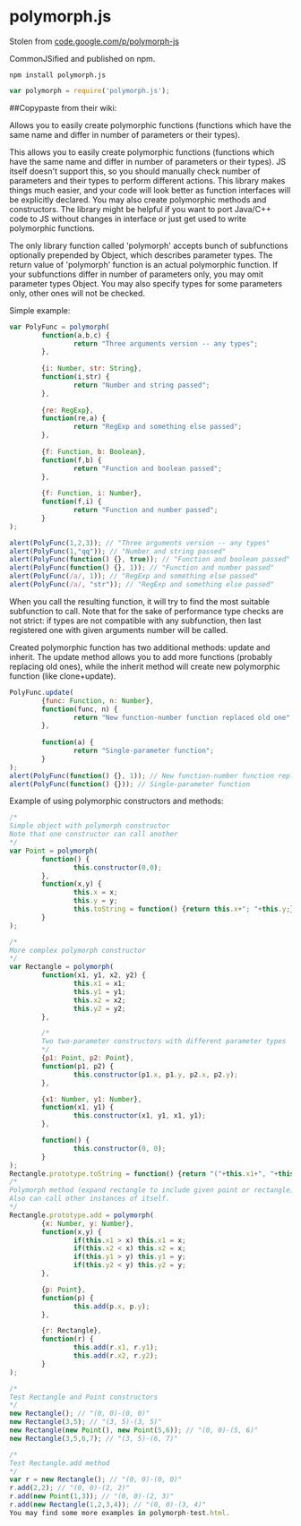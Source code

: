 # polymorph.js
Stolen from [code.google.com/p/polymorph-js]()

CommonJSified and published on npm.

```
npm install polymorph.js
```
```js
var polymorph = require('polymorph.js');
```

##Copypaste from their wiki:

Allows you to easily create polymorphic functions (functions which have the same name and differ in number of parameters or their types). 

This allows you to easily create polymorphic functions (functions which have the same name and differ in number of parameters or their types). JS itself doesn't support this, so you should manually check number of parameters and their types to perform different actions. This library makes things much easier, and your code will look better as function interfaces will be explicitly declared. You may also create polymorphic methods and constructors. The library might be helpful if you want to port Java/C++ code to JS without changes in interface or just get used to write polymorphic functions.

The only library function called 'polymorph' accepts bunch of subfunctions optionally prepended by Object, which describes parameter types. The return value of 'polymorph' function is an actual polymorphic function. If your subfunctions differ in number of parameters only, you may omit parameter types Object. You may also specify types for some parameters only, other ones will not be checked.

Simple example:

```js
var PolyFunc = polymorph(
        function(a,b,c) {
                return "Three arguments version -- any types";
        },
        
        {i: Number, str: String},
        function(i,str) {
                return "Number and string passed";
        },
        
        {re: RegExp},
        function(re,a) {
                return "RegExp and something else passed";
        },
        
        {f: Function, b: Boolean},
        function(f,b) {
                return "Function and boolean passed";
        },
        
        {f: Function, i: Number},
        function(f,i) {
                return "Function and number passed";
        }
);

alert(PolyFunc(1,2,3)); // "Three arguments version -- any types"
alert(PolyFunc(1,"qq")); // "Number and string passed"
alert(PolyFunc(function() {}, true)); // "Function and boolean passed"
alert(PolyFunc(function() {}, 1)); // "Function and number passed"
alert(PolyFunc(/a/, 1)); // "RegExp and something else passed"
alert(PolyFunc(/a/, "str")); // "RegExp and something else passed"
```

When you call the resulting function, it will try to find the most suitable subfunction to call. Note that for the sake of performance type checks are not strict: if types are not compatible with any subfunction, then last registered one with given arguments number will be called.

Created polymorphic function has two additional methods: update and inherit. The update method allows you to add more functions (probably replacing old ones), while the inherit method will create new polymorphic function (like clone+update).

```js
PolyFunc.update(
        {func: Function, n: Number},
        function(func, n) {
                return "New function-number function replaced old one";
        },
        
        function(a) {
                return "Single-parameter function";
        }
);
alert(PolyFunc(function() {}, 1)); // New function-number function replaced old one
alert(PolyFunc(function() {})); // Single-parameter function
```

Example of using polymorphic constructors and methods:

```js
/*
Simple object with polymorph constructor
Note that one constructor can call another
*/
var Point = polymorph(
        function() {
                this.constructor(0,0);
        },
        function(x,y) {
                this.x = x;
                this.y = y;
                this.toString = function() {return this.x+"; "+this.y;};
        }
);

/*
More complex polymorph constructor
*/
var Rectangle = polymorph(
        function(x1, y1, x2, y2) {
                this.x1 = x1;
                this.y1 = y1;
                this.x2 = x2;
                this.y2 = y2;
        },

        /*
        Two two-parameter constructors with different parameter types
        */
        {p1: Point, p2: Point},
        function(p1, p2) {
                this.constructor(p1.x, p1.y, p2.x, p2.y);
        },

        {x1: Number, y1: Number},
        function(x1, y1) {
                this.constructor(x1, y1, x1, y1);
        },

        function() {
                this.constructor(0, 0);
        }
);
Rectangle.prototype.toString = function() {return "("+this.x1+", "+this.y1+")-("+this.x2+", "+this.y2+")";};
/*
Polymorph method (expand rectangle to include given point or rectangle).
Also can call other instances of itself.
*/
Rectangle.prototype.add = polymorph(
        {x: Number, y: Number},
        function(x,y) {
                if(this.x1 > x) this.x1 = x;
                if(this.x2 < x) this.x2 = x;
                if(this.y1 > y) this.y1 = y;
                if(this.y2 < y) this.y2 = y;
        },

        {p: Point},
        function(p) {
                this.add(p.x, p.y);
        },

        {r: Rectangle},
        function(r) {
                this.add(r.x1, r.y1);
                this.add(r.x2, r.y2);
        }
);

/*
Test Rectangle and Point constructors
*/
new Rectangle(); // "(0, 0)-(0, 0)"
new Rectangle(3,5); // "(3, 5)-(3, 5)"
new Rectangle(new Point(), new Point(5,6)); // "(0, 0)-(5, 6)"
new Rectangle(3,5,6,7); // "(3, 5)-(6, 7)"

/*
Test Rectangle.add method
*/
var r = new Rectangle(); // "(0, 0)-(0, 0)"
r.add(2,2); // "(0, 0)-(2, 2)"
r.add(new Point(1,3)); // "(0, 0)-(2, 3)"
r.add(new Rectangle(1,2,3,4)); // "(0, 0)-(3, 4)"
You may find some more examples in polymorph-test.html.
```
